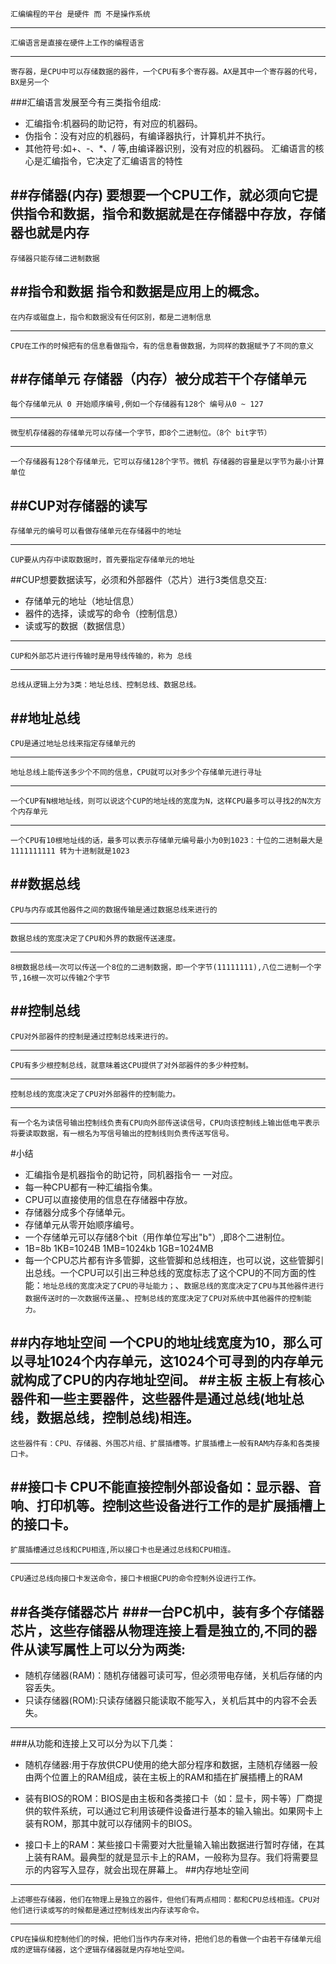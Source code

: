     汇编编程的平台 是硬件 而 不是操作系统

------

    汇编语言是直接在硬件上工作的编程语言
    
------
    寄存器，是CPU中可以存储数据的器件，一个CPU有多个寄存器。AX是其中一个寄存器的代号，BX是另一个
    
###汇编语言发展至今有三类指令组成:
* 汇编指令:机器码的助记符，有对应的机器码。
* 伪指令：没有对应的机器码，有编译器执行，计算机并不执行。
* 其他符号:如+、-、*、/ 等,由编译器识别，没有对应的机器码。
    汇编语言的核心是汇编指令，它决定了汇编语言的特性

##存储器(内存)
    要想要一个CPU工作，就必须向它提供指令和数据，指令和数据就是在存储器中存放，存储器也就是内存
------
    存储器只能存储二进制数据
    
##指令和数据
    指令和数据是应用上的概念。
------
    在内存或磁盘上，指令和数据没有任何区别，都是二进制信息
------
    CPU在工作的时候把有的信息看做指令，有的信息看做数据，为同样的数据赋予了不同的意义
##存储单元
    存储器（内存）被分成若干个存储单元
-----
    每个存储单元从 0 开始顺序编号,例如一个存储器有128个 编号从0 ~ 127
-----
    微型机存储器的存储单元可以存储一个字节，即8个二进制位。（8个 bit字节）
-----
    一个存储器有128个存储单元，它可以存储128个字节。微机 存储器的容量是以字节为最小计算单位
##CUP对存储器的读写
------
    存储单元的编号可以看做存储单元在存储器中的地址
------
    CUP要从内存中读取数据时，首先要指定存储单元的地址
##CUP想要数据读写，必须和外部器件（芯片）进行3类信息交互:
* 存储单元的地址（地址信息）
* 器件的选择，读或写的命令（控制信息）
* 读或写的数据（数据信息）

------
    CUP和外部芯片进行传输时是用导线传输的，称为 总线
------
    总线从逻辑上分为3类：地址总线、控制总线、数据总线。
##地址总线
------
    CPU是通过地址总线来指定存储单元的
------
    地址总线上能传送多少个不同的信息，CPU就可以对多少个存储单元进行寻址
------
    一个CUP有N根地址线，则可以说这个CUP的地址线的宽度为N，这样CPU最多可以寻找2的N次方个内存单元
------
    一个CPU有10根地址线的话，最多可以表示存储单元编号最小为0到1023：十位的二进制最大是 1111111111 转为十进制就是1023
##数据总线
------
    CPU与内存或其他器件之间的数据传输是通过数据总线来进行的
------
    数据总线的宽度决定了CPU和外界的数据传送速度。
------
    8根数据总线一次可以传送一个8位的二进制数据，即一个字节(11111111),八位二进制一个字节,16根一次可以传输2个字节
##控制总线
------
    CPU对外部器件的控制是通过控制总线来进行的。
------
    CPU有多少根控制总线，就意味着这CPU提供了对外部器件的多少种控制。
------
    控制总线的宽度决定了CPU对外部器件的控制能力。
------
    有一个名为读信号输出控制线负责有CPU向外部传送读信号，CPU向该控制线上输出低电平表示将要读取数据，有一根名为写信号输出的控制线则负责传送写信号。
#小结
* 汇编指令是机器指令的助记符，同机器指令一 一对应。
* 每一种CPU都有一种汇编指令集。
* CPU可以直接使用的信息在存储器中存放。
* 存储器分成多个存储单元。
* 存储单元从零开始顺序编号。
* 一个存储单元可以存储8个bit（用作单位写出"b"）,即8个二进制位。
* 1B=8b 1KB=1024B 1MB=1024kb 1GB=1024MB
* 每一个CPU芯片都有许多管脚，这些管脚和总线相连，也可以说，这些管脚引出总线。一个CPU可以引出三种总线的宽度标志了这个CPU的不同方面的性能：`地址总线的宽度决定了CPU的寻址能力；`、`数据总线的宽度决定了CPU与其他器件进行数据传送时的一次数据传送量。`、`控制总线的宽度决定了CPU对系统中其他器件的控制能力。`

##内存地址空间
    一个CPU的地址线宽度为10，那么可以寻址1024个内存单元，这1024个可寻到的内存单元就构成了CPU的内存地址空间。
##主板
    主板上有核心器件和一些主要器件，这些器件是通过总线(地址总线，数据总线，控制总线)相连。
------
    这些器件有：CPU、存储器、外围芯片组、扩展插槽等。扩展插槽上一般有RAM内存条和各类接口卡。
##接口卡
    CPU不能直接控制外部设备如：显示器、音响、打印机等。控制这些设备进行工作的是扩展插槽上的接口卡。
------
    扩展插槽通过总线和CPU相连,所以接口卡也是通过总线和CPU相连。
------
    CPU通过总线向接口卡发送命令，接口卡根据CPU的命令控制外设进行工作。
##各类存储器芯片
###一台PC机中，装有多个存储器芯片，这些存储器从物理连接上看是独立的,不同的器件从读写属性上可以分为两类:
------
* 随机存储器(RAM)：随机存储器可读可写，但必须带电存储，关机后存储的内容丢失。
* 只读存储器(ROM):只读存储器只能读取不能写入，关机后其中的内容不会丢失。
------
###从功能和连接上又可以分为以下几类：

* 随机存储器:用于存放供CPU使用的绝大部分程序和数据，主随机存储器一般由两个位置上的RAM组成，装在主板上的RAM和插在扩展插槽上的RAM

* 装有BIOS的ROM：BIOS是由主板和各类接口卡（如：显卡，网卡等）厂商提供的软件系统，可以通过它利用该硬件设备进行基本的输入输出。如果网卡上装有ROM，那其中就可以存储网卡的BIOS。

* 接口卡上的RAM：某些接口卡需要对大批量输入输出数据进行暂时存储，在其上装有RAM。最典型的就是显示卡上的RAM，一般称为显存。我们将需要显示的内容写入显存，就会出现在屏幕上。
##内存地址空间
------
    上述哪些存储器，他们在物理上是独立的器件，但他们有两点相同：都和CPU总线相连。CPU对他们进行读或写的时候都是通过控制线发出内存读写命令。
------
    CPU在操纵和控制他们的时候，把他们当作内存来对待，把他们总的看做一个由若干存储单元组成的逻辑存储器，这个逻辑存储器就是内存地址空间。
